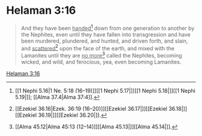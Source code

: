 # Helaman 3:16

> And they have been <u>handed</u>[^a] down from one generation to another by the Nephites, even until they have fallen into transgression and have been murdered, plundered, and hunted, and driven forth, and slain, and <u>scattered</u>[^b] upon the face of the earth, and mixed with the Lamanites until they are <u>no more</u>[^c] called the Nephites, becoming wicked, and wild, and ferocious, yea, even becoming Lamanites.

[Helaman 3:16](https://www.churchofjesuschrist.org/study/scriptures/bofm/hel/3?lang=eng&id=p16#p16)


[^a]: [[1 Nephi 5.16|1 Ne. 5:18 (16–19)]][[1 Nephi 5.17|]][[1 Nephi 5.18|]][[1 Nephi 5.19|]]; [[Alma 37.4|Alma 37:4]].  
[^b]: [[Ezekiel 36.16|Ezek. 36:19 (16–20)]][[Ezekiel 36.17|]][[Ezekiel 36.18|]][[Ezekiel 36.19|]][[Ezekiel 36.20|]].  
[^c]: [[Alma 45.12|Alma 45:13 (12–14)]][[Alma 45.13|]][[Alma 45.14|]].  
